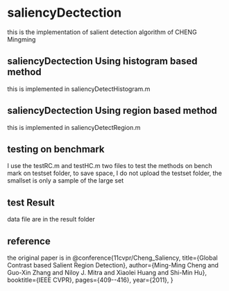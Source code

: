 saliencyDectection
==================

this is the implementation of salient detection algorithm of CHENG Mingming


saliencyDectection Using histogram based method 
------------------
this is implemented in saliencyDetectHistogram.m

saliencyDectection Using region based method
------------------ 
this is implemented in saliencyDetectRegion.m

testing on benchmark
-------------------
I use the testRC.m and testHC.m two files to test the methods on bench mark on testset folder, to save space, I do not upload the testset folder, the smallset is only a sample of the large set

test Result
-------------------
data file are in the result folder

reference
------------------
the original paper is in 
@conference{11cvpr/Cheng_Saliency,
title={Global Contrast based Salient Region Detection},
author={Ming-Ming Cheng and Guo-Xin Zhang and Niloy J. Mitra and Xiaolei Huang and Shi-Min Hu},
booktitle={IEEE CVPR},
pages={409--416},
year={2011},
}